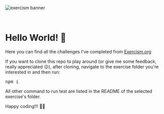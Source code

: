 ![exercism banner](https://upload.wikimedia.org/wikipedia/commons/thumb/c/c1/Exercism-logo.svg/2560px-Exercism-logo.svg.png)

<br>
<h1>Hello World! 👋</h1>
Here you can find all the challenges I've completed from <a href="https://exercism.org/">Exercism.org</a>

If you want to clone this repo to play around (or give me some feedback, really appreciated 😉), after cloning, navigate to the exercise folder you're interested in and then run:
<br>
<pre>npm i</pre>

All other command to run test are listed in the README of the selected exercise's folder.

Happy coding!!! 👨‍💻